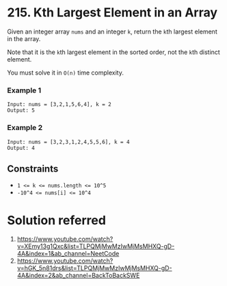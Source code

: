 # 215. Kth Largest Element in an Array

Given an integer array `nums` and an integer `k`, return the `k`th 
largest element in the array.

Note that it is the `k`th largest element in the sorted order,
not the `k`th distinct element.

You must solve it in `O(n)` time complexity.

### Example 1
```
Input: nums = [3,2,1,5,6,4], k = 2
Output: 5
```

### Example 2
```
Input: nums = [3,2,3,1,2,4,5,5,6], k = 4
Output: 4
```

## Constraints 
* `1 <= k <= nums.length <= 10^5`
* `-10^4 <= nums[i] <= 10^4`

# Solution referred 
1. https://www.youtube.com/watch?v=XEmy13g1Qxc&list=TLPQMjMwMzIwMjMsMHXQ-gD-4A&index=1&ab_channel=NeetCode
2. https://www.youtube.com/watch?v=hGK_5n81drs&list=TLPQMjMwMzIwMjMsMHXQ-gD-4A&index=2&ab_channel=BackToBackSWE